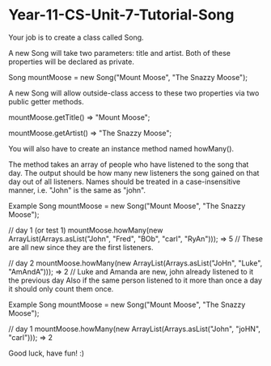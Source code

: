 # Year-11-CS-Unit-7-Tutorial-Song

Your job is to create a class called Song.

A new Song will take two parameters: title and artist. Both of these properties will be declared as private.

Song mountMoose = new Song("Mount Moose", "The Snazzy Moose");

A new Song will allow outside-class access to these two properties via two public getter methods.

mountMoose.getTitle() => "Mount Moose";

mountMoose.getArtist() => "The Snazzy Moose";

You will also have to create an instance method named howMany().

The method takes an array of people who have listened to the song that day. The output should be how many new listeners the song gained on that day out of all listeners. Names should be treated in a case-insensitive manner, i.e. "John" is the same as "john".

Example
Song mountMoose = new Song("Mount Moose", "The Snazzy Moose");

// day 1 (or test 1)
mountMoose.howMany(new ArrayList<String>(Arrays.asList("John", "Fred", "BOb", "carl", "RyAn"))); => 5
// These are all new since they are the first listeners.

// day 2
mountMoose.howMany(new ArrayList<String>(Arrays.asList("JoHn", "Luke", "AmAndA"))); => 2
// Luke and Amanda are new, john already listened to it the previous day
Also if the same person listened to it more than once a day it should only count them once.

Example
Song mountMoose = new Song("Mount Moose", "The Snazzy Moose");

// day 1
mountMoose.howMany(new ArrayList<String>(Arrays.asList("John", "joHN", "carl"))); => 2

Good luck, have fun! :)
